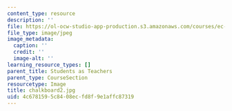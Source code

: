```yaml
---
content_type: resource
description: ''
file: https://ol-ocw-studio-app-production.s3.amazonaws.com/courses/ec-719-d-lab-water-climate-change-and-health-spring-2019/4c6781595c8408ecfd8f9e1affc87319_chalkboard2.jpg
file_type: image/jpeg
image_metadata:
  caption: ''
  credit: ''
  image-alt: ''
learning_resource_types: []
parent_title: Students as Teachers
parent_type: CourseSection
resourcetype: Image
title: chalkboard2.jpg
uid: 4c678159-5c84-08ec-fd8f-9e1affc87319
---
```


